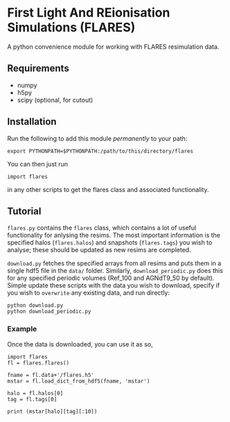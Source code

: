 # First Light And REionisation Simulations (FLARES)

A python convenience module for working with FLARES resimulation data.

## Requirements

- numpy
- h5py
- scipy (optional, for cutout)

## Installation

Run the following to add this module *permanently* to your path:

    export PYTHONPATH=$PYTHONPATH:/path/to/this/directory/flares

You can then just run

    import flares

in any other scripts to get the flares class and associated functionality.

## Tutorial

`flares.py` contains the `flares` class, which contains a lot of useful functionality for anlysing the resims. The most important information is the specified halos (`flares.halos`) and snapshots (`flares.tags`) you wish to analyse; these should be updated as new resims are completed.

`download.py` fetches the specified arrays from all resims and puts them in a single hdf5 file in the `data/` folder. Similarly, `download_periodic.py` does this for any specified periodic volumes (Ref_100 and AGNdT9_50 by default). Simple update these scripts with the data you wish to download, specify if you wish to `overwrite` any existing data, and run directly:

```
python download.py
python download_periodic.py
```

### Example

Once the data is downloaded, you can use it as so,

```
import flares
fl = flares.flares()

fname = fl.data+'/flares.h5'
mstar = fl.load_dict_from_hdf5(fname, 'mstar')

halo = fl.halos[0]
tag = fl.tags[0]

print (mstar[halo][tag][:10])
```
